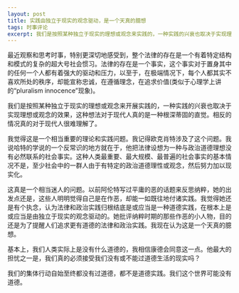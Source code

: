 ```yaml
---
layout: post
title: 实践由独立于现实的观念驱动，是一个天真的臆想
tags: 时事评论
excerpt: 我们是按照某种独立于现实的理想或观念来实践的，一种实践的兴衰也取决于实现理想或观念的效果，这种想法对于现代人真的是一种根深蒂固的直觉。相反的情况真的对于现代人很难理解了。
---
```


最近观察和思考时事，特别更深切地感受到，整个法律的存在是一个有着特定结构和模式的复杂的超大号社会惯习。法律的存在是一个事实，这个事实对于置身其中的任何一个人都有着强大的驱动和压力，以至于，在极端情况下，每个人都其实不喜欢所处的秩序，却能宣称忠诚，在遵循理念，在追求价值(类似于心理学上讲的“pluralism innocence”现象)。

我们是按照某种独立于现实的理想或观念来开展实践的，一种实践的兴衰也取决于实现理想或观念的效果，这种想法对于现代人真的是一种根深蒂固的直觉。相反的情况真的对于现代人很难理解了。

我觉得这是一个相当重要的理论和实践问题。我记得欧克肖特涉及了这个问题。我说哈特的学说的一个反常识的地方就在于，他把法律设想为一种与政治道德理想没有必然联系的社会事实。这种人类最重要、最大规模、最普遍的社会事实的基本情况不是，至少社会中的一群人由于有特定的政治道德理性或观念，然后努力加以现实化。

这真是一个相当迷人的问题。以前阿伦特写过平庸的恶的话题来反思纳粹，她的出发点还是，这些人明明觉得自己是在作恶，却能一如既往地付诸实践。我觉得她还是有个执念，认为法律和政治实践归根结底是或应当是一种道德实践，在根本上是或应当是由独立于现实的观念驱动的。她批评纳粹时期的那些作恶的小人物，目的还是为了提醒人们追求更有道德的法律和政治实践。我现在认为这是一个天真的臆想。

基本上，我们人类实际上是没有什么道德的，我相信康德会同意这一点。他最大的担忧之一是，我们真的必须接受我们没有或不能过道德生活的现实吗？

我们的集体行动自始至终都没有过道德，都不是道德实践。我们这个世界可能没有道德。